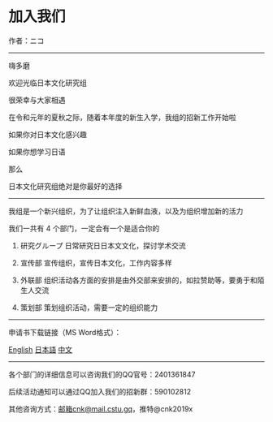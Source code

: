 # 加入我们

作者：ニコ

---

嗨多磨<span class="iconify" data-icon="twemoji:flag-for-japan" data-inline="false"></span>

欢迎光临日本文化研究组

很荣幸与大家相遇

在令和元年的夏秋之际，随着本年度的新生入学，我组的招新工作开始啦

如果你对日本文化感兴趣

如果你想学习日语

那么

日本文化研究组绝对是你最好的选择

---

我组是一个新兴组织，为了让组织注入新鲜血液，以及为组织增加新的活力

我们一共有 4 个部门，一定会有一个是适合你的

1. 研究グループ
日常研究日日本文文化，探讨学术交流

2. 宣传部
宣传组织，宣传日本文化，工作内容多样

3. 外联部
组织活动各方面的安排是由外交部来安排的，如拉赞助等，要勇于和陌生人交流

4. 策划部
策划组织活动，需要一定的组织能力

---

申请书下载链接（MS Word格式）：

[English](/attachment/news/20190901/Application%20Form.docx) [日本語](/attachment/news/20190901/入組届.docx) [中文](/attachment/news/20190901/申请书.docx)

---

各个部⻔的详细信息可以咨询我们的QQ官号：2401361847

后续活动通知可以通过QQ加入我们的招新群：590102812

其他咨询方式：邮箱cnk@mail.cstu.gq，推特@cnk2019x
